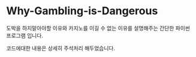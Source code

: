 # Why-Gambling-is-Dangerous
도박을 하지말아야할 이유와 카지노를 이길 수 없는 이유를 설명해주는 간단한 파이썬 프로그램 입니다.


코드에대한 내용은 상세히 주석처리 해두었습니다.
